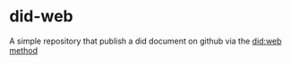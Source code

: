 # did-web

A simple repository that publish a did document on github via the [did:web method](https://w3c-ccg.github.io/did-method-web/)
